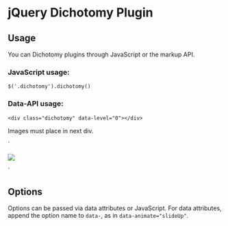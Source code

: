# jQuery Dichotomy Plugin

## Usage

You can Dichotomy plugins through JavaScript or the markup API.

### JavaScript usage:

`$('.dichotomy').dichotomy()`

### Data-API usage:

`<div class="dichotomy" data-level="0"></div>`

Images must place in next div.

`<div class="dichotomy-images">
    <img src="2.jpg">
 </div>`
 
 
## Options

Options can be passed via data attributes or JavaScript. For data attributes, append the option name to `data-`, as in `data-animate="slideUp"`.

<table>
<tr></tr>
</table>
